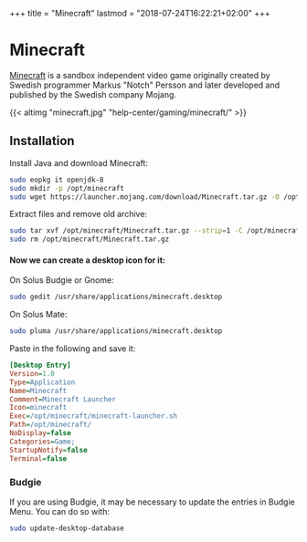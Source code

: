 +++
title = "Minecraft"
lastmod = "2018-07-24T16:22:21+02:00"
+++
# Minecraft

[Minecraft](https://minecraft.net) is a sandbox independent video game originally created by Swedish programmer Markus "Notch" Persson and later developed and published by the Swedish company Mojang.

{{< altimg "minecraft.jpg" "help-center/gaming/minecraft/" >}}

## Installation

Install Java and download Minecraft:

``` bash
sudo eopkg it openjdk-8
sudo mkdir -p /opt/minecraft
sudo wget https://launcher.mojang.com/download/Minecraft.tar.gz -O /opt/minecraft
```

Extract files and remove old archive:
``` bash
sudo tar xvf /opt/minecraft/Minecraft.tar.gz --strip=1 -C /opt/minecraft/
sudo rm /opt/minecraft/Minecraft.tar.gz
```

#### Now we can create a desktop icon for it:

On Solus Budgie or Gnome:
``` bash
sudo gedit /usr/share/applications/minecraft.desktop
```
On Solus Mate:
``` bash
sudo pluma /usr/share/applications/minecraft.desktop
```

Paste in the following and save it:

``` ini
[Desktop Entry]
Version=1.0
Type=Application
Name=Minecraft
Comment=Minecraft Launcher
Icon=minecraft
Exec=/opt/minecraft/minecraft-launcher.sh
Path=/opt/minecraft/
NoDisplay=false
Categories=Game;
StartupNotify=false
Terminal=false
```

### Budgie

If you are using Budgie, it may be necessary to update the entries in Budgie Menu. You can do so with:

``` bash
sudo update-desktop-database
```
